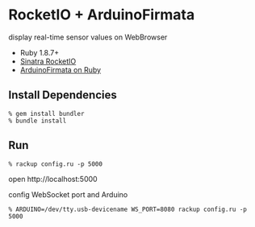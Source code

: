 RocketIO + ArduinoFirmata
=========================
display real-time sensor values on WebBrowser

* Ruby 1.8.7+
* [Sinatra RocketIO](https://github.com/shokai/sinatra-rocketio)
* [ArduinoFirmata on Ruby](https://github.com/shokai/arduino_firmata)


Install Dependencies
--------------------

    % gem install bundler
    % bundle install

Run
---

    % rackup config.ru -p 5000

open http://localhost:5000


config WebSocket port and Arduino

    % ARDUINO=/dev/tty.usb-devicename WS_PORT=8080 rackup config.ru -p 5000
